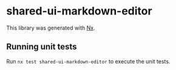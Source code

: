 # shared-ui-markdown-editor

This library was generated with [Nx](https://nx.dev).

## Running unit tests

Run `nx test shared-ui-markdown-editor` to execute the unit tests.
